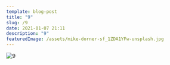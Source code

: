 ```yaml
---
template: blog-post
title: "9"
slug: /9
date: 2021-01-07 21:11
description: "9"
featuredImage: /assets/mike-dorner-sf_1ZDA1YFw-unsplash.jpg
---
```



![9](/assets/avery-klein-c_drtsnboqa-unsplash.jpg)